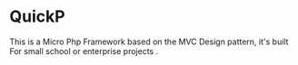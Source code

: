 # QuickP
This is a Micro Php Framework based on the MVC Design pattern, it's built For small school or enterprise projects .

